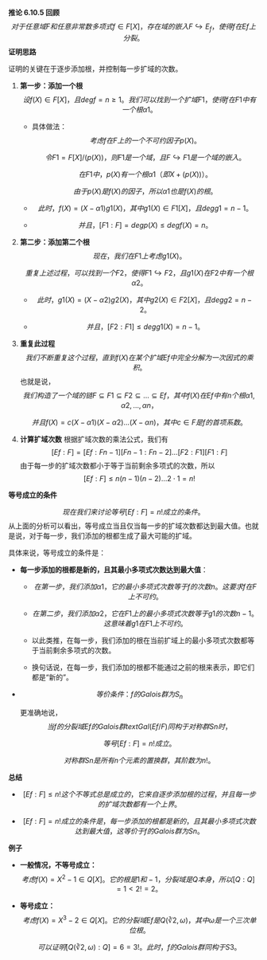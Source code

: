 **推论 6.10.5 回顾**
$$
对于任意域 F 和任意非常数多项式 f ∈ F[X]，存在域的嵌入 F \hookrightarrow E_f，使得 f 在 Ef 上分裂。
$$
**证明思路**

证明的关键在于逐步添加根，并控制每一步扩域的次数。

1.  **第一步：添加一个根**
    $$
    设 f(X) ∈ F[X]，且 deg f = n ≥ 1。我们可以找到一个扩域 F1，使得 f 在 F1 中有一个根 α1。
    $$
    

    * 具体做法：
      $$
      考虑 f 在 F 上的一个不可约因子 p(X)。
      $$
    
      $$
      令 F1 = F[X]/(p(X))，则 F1 是一个域，且 F \hookrightarrow F1 是一个域的嵌入。
      $$
    
      $$
      在 F1 中，p(X) 有一个根 α1（即 X+(p(X))）。
      $$
    
      $$
      由于 p(X) 是 f(X) 的因子，所以 α1 也是 f(X) 的根。
      $$
    
      
    * $$
      此时，f(X) = (X - α1)g1(X)，其中 g1(X) ∈ F1[X]，且 deg g1 = n-1。
      $$
    
      
    * $$
      并且，[F1:F] = deg p(X) ≤ deg f(X) = n。
      $$
    
      
    
2.  **第二步：添加第二个根**
    $$
    现在，我们在 F1 上考虑 g1(X)。
    $$

    $$
    重复上述过程，可以找到一个 F2，使得 F1 \hookrightarrow F2，且 g1(X) 在 F2 中有一个根 α2。
    $$
    
    
    
    * $$
      此时，g1(X) = (X - α2)g2(X)，其中 g2(X) ∈ F2[X]，且 deg g2 = n-2。
      $$
    
      
    * $$
      并且，[F2:F1] ≤ deg g1(X) = n-1。
      $$
    
      
    
3.  **重复此过程**
    $$
    我们不断重复这个过程，直到 f(X) 在某个扩域 Ef 中完全分解为一次因式的乘积。
    $$
    也就是说，
    $$
    我们构造了一个域的链 F ⊆ F1 ⊆ F2 ⊆ … ⊆ Ef，其中 f(X) 在 Ef 中有 n 个根 α1, α2, …, αn，
    $$
    
    $$
    并且
    f(X) = c(X - α1)(X - α2) … (X - αn)，其中 c ∈ F 是 f 的首项系数。
    $$
    
    
    
4.  **计算扩域次数**
    根据扩域次数的乘法公式，我们有
    $$
    [Ef:F] = [Ef:Fn-1][Fn-1:Fn-2] … [F2:F1][F1:F]
    $$
    由于每一步的扩域次数都小于等于当前剩余多项式的次数，所以
    $$
    [Ef:F] ≤ n(n-1)(n-2) … 2 ⋅ 1 = n!
    $$
    

**等号成立的条件**

$$
现在我们来讨论等号 [Ef:F] = n! 成立的条件。
$$
从上面的分析可以看出，等号成立当且仅当每一步的扩域次数都达到最大值。也就是说，对于每一步，我们添加的根都生成了最大可能的扩域。

具体来说，等号成立的条件是：

*   **每一步添加的根都是新的，且其最小多项式次数达到最大值**：
    
    * $$
      在第一步，我们添加 α1，它的最小多项式次数等于 f 的次数 n。这要求 f 在 F 上不可约。
      $$

      
    * $$
      在第二步，我们添加 α2，它在 F1 上的最小多项式次数等于 g1 的次数 n-1。这意味着 g1 在 F1 上不可约。
      $$
    
      
    *   以此类推，在每一步，我们添加的根在当前扩域上的最小多项式次数都等于当前剩余多项式的次数。
    *   换句话说，在每一步，我们添加的根都不能通过之前的根来表示，即它们都是“新的”。
    
*   $$
    等价条件：f 的 Galois 群为 S_n
    $$
    
    更准确地说，
    $$
    当 f 的分裂域 Ef 的 Galois 群 text{Gal}(Ef/F) 同构于对称群 Sn 时，
    $$
    
    $$
    等号 [Ef:F] = n! 成立。
    $$
    
    $$
    对称群 Sn 是所有 n 个元素的置换群，其阶数为 n!。
    $$
    
    

**总结**

* $$
  [Ef:F] ≤ n! 这个不等式总是成立的，它来自逐步添加根的过程，并且每一步的扩域次数都有一个上界。
  $$

  
* $$
  [Ef:F] = n! 成立的条件是，每一步添加的根都是新的，且其最小多项式次数达到最大值，这等价于 f 的 Galois 群为 Sn。
  $$

  

**例子**

* **一般情况，不等号成立：** 
  $$
  考虑 f(X) = X^2 - 1 ∈ Q[X]。它的根是 1 和 -1，分裂域是 Q 本身，所以 [Q:Q] = 1 < 2! = 2。
  $$
  
* **等号成立：** 
  $$
  考虑 f(X) = X^3 - 2 ∈ Q[X]。它的分裂域 Ef 是 Q(∛2, ω)，其中 ω 是一个三次单位根。
  $$

  $$
  可以证明 [Q(∛2, ω):Q] = 6 = 3!。 此时， f 的 Galois 群同构于 S3。
  $$

  

